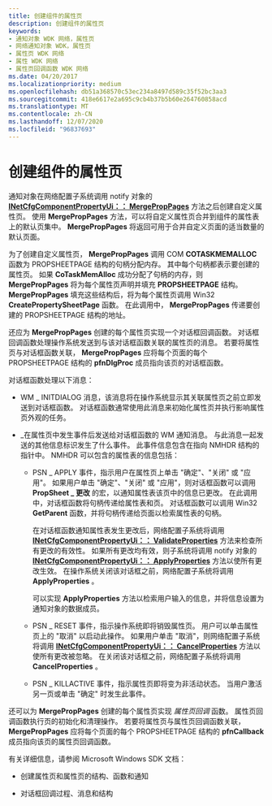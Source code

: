 ```yaml
---
title: 创建组件的属性页
description: 创建组件的属性页
keywords:
- 通知对象 WDK 网络，属性页
- 网络通知对象 WDK，属性页
- 属性页 WDK 网络
- 属性 WDK 网络
- 属性页回调函数 WDK 网络
ms.date: 04/20/2017
ms.localizationpriority: medium
ms.openlocfilehash: db51a368570c53ec234a8497d589c35f52bc3aa3
ms.sourcegitcommit: 418e6617e2a695c9cb4b37b5b60e264760858acd
ms.translationtype: MT
ms.contentlocale: zh-CN
ms.lasthandoff: 12/07/2020
ms.locfileid: "96837693"
---
```

# <a name="creating-property-pages-for-the-component"></a>创建组件的属性页





通知对象在网络配置子系统调用 notify 对象的 [**INetCfgComponentPropertyUi：： MergePropPages**](/previous-versions/windows/hardware/network/ff547746(v=vs.85)) 方法之后创建自定义属性页。 使用 **MergePropPages** 方法，可以将自定义属性页合并到组件的属性表上的默认页集中。 **MergePropPages** 将返回可用于合并自定义页面的适当数量的默认页面。

为了创建自定义属性页， **MergePropPages** 调用 COM **COTASKMEMALLOC** 函数为 PROPSHEETPAGE 结构的句柄分配内存。 其中每个句柄都表示要创建的属性页。 如果 **CoTaskMemAlloc** 成功分配了句柄的内存，则 **MergePropPages** 将为每个属性页声明并填充 **PROPSHEETPAGE** 结构。 **MergePropPages** 填充这些结构后，将为每个属性页调用 Win32 **CreatePropertySheetPage** 函数。 在此调用中， **MergePropPages** 传递要创建的 PROPSHEETPAGE 结构的地址。

还应为 **MergePropPages** 创建的每个属性页实现一个对话框回调函数。 对话框回调函数处理操作系统发送到与该对话框函数关联的属性页的消息。 若要将属性页与对话框函数关联， **MergePropPages** 应将每个页面的每个 PROPSHEETPAGE 结构的 **pfnDlgProc** 成员指向该页的对话框函数。

对话框函数处理以下消息：

-   WM \_ INITDIALOG 消息，该消息将在操作系统显示其关联属性页之前立即发送到对话框函数。 对话框函数通常使用此消息来初始化属性页并执行影响属性页外观的任务。

-   \_在属性页中发生事件后发送给对话框函数的 WM 通知消息。 与此消息一起发送的其他信息标识发生了什么事件。 此事件信息包含在指向 NMHDR 结构的指针中。 NMHDR 可以包含的属性表的信息包括：
    -   PSN \_ APPLY 事件，指示用户在属性页上单击 "确定"、"关闭" 或 "应用"。 如果用户单击 "确定"、"关闭" 或 "应用"，则对话框函数可以调用 **PropSheet \_ 更改** 的宏，以通知属性表该页中的信息已更改。 在此调用中，对话框函数将句柄传递给属性表和页。 对话框函数可以调用 Win32 **GetParent** 函数，并将句柄传递给页面以检索属性表的句柄。

        在对话框函数通知属性表发生更改后，网络配置子系统将调用 [**INetCfgComponentPropertyUi：： ValidateProperties**](/previous-versions/windows/hardware/network/ff547755(v=vs.85)) 方法来检查所有更改的有效性。 如果所有更改均有效，则子系统将调用 notify 对象的 [**INetCfgComponentPropertyUi：： ApplyProperties**](/previous-versions/windows/hardware/network/ff547741(v=vs.85)) 方法以使所有更改生效。 在操作系统关闭该对话框之前，网络配置子系统将调用 **ApplyProperties** 。

        可以实现 **ApplyProperties** 方法以检索用户输入的信息，并将信息设置为通知对象的数据成员。

    -   PSN \_ RESET 事件，指示操作系统即将销毁属性页。 用户可以单击属性页上的 "取消" 以启动此操作。 如果用户单击 "取消"，则网络配置子系统将调用 [**INetCfgComponentPropertyUi：： CancelProperties**](/previous-versions/windows/hardware/network/ff547742(v=vs.85)) 方法以使所有更改被忽略。 在关闭该对话框之前，网络配置子系统将调用 **CancelProperties** 。
    -   PSN \_ KILLACTIVE 事件，指示属性页即将变为非活动状态。 当用户激活另一页或单击 "确定" 时发生此事件。

还可以为 **MergePropPages** 创建的每个属性页实现 *属性页回调* 函数。 属性页回调函数执行页的初始化和清理操作。 若要将属性页与属性页回调函数关联， **MergePropPages** 应将每个页面的每个 PROPSHEETPAGE 结构的 **pfnCallback** 成员指向该页的属性页回调函数。

有关详细信息，请参阅 Microsoft Windows SDK 文档：

-   创建属性页和属性页的结构、函数和通知

-   对话框回调过程、消息和结构

 

